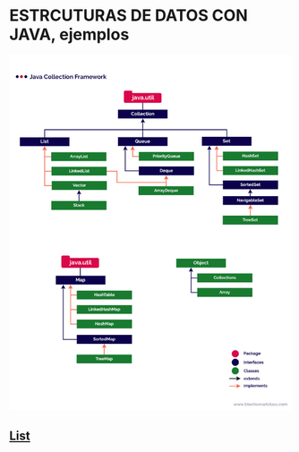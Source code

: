 # ESTRCUTURAS DE DATOS CON JAVA, ejemplos

![Java Collection Framework](diagram.png)

## [List](https://github.com/pilarHdez/estructuras-de-datos-ejemplos/tree/master/list/)